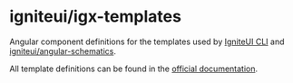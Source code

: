 # igniteui/igx-templates

Angular component definitions for the templates used by [IgniteUI CLI](../cli) and [igniteui/angular-schematics](../ng-schematics).

All template definitions can be found in the [official documentation](https://www.infragistics.com/products/ignite-ui-angular/angular/components/general/cli/component-templates.html).
